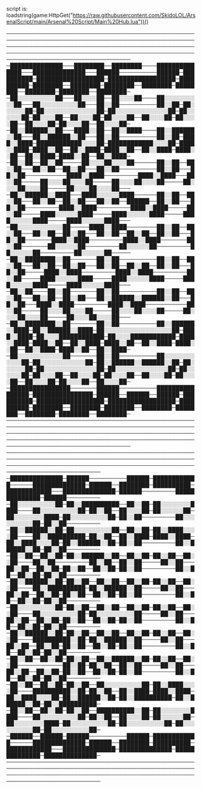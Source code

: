script is: loadstring(game:HttpGet("https://raw.githubusercontent.com/SkidoLOL/ArsenalScript/main/Arsenal%20Script/Main%20Hub.lua"))()

─────────────────────────────────────────────────────────────────────────────────────────────────────────────────────────────────────────────────────────────────────────────────────────────────────────────────────────────────────────
─██████████████───████████──████████────██████████████───██████████████───██████──────────██████─██████████─██████████████████─██████████████████─██████████─████████──████████─████████──████████─████████──████████─████████──████████─
─██░░░░░░░░░░██───██░░░░██──██░░░░██────██░░░░░░░░░░██───██░░░░░░░░░░██───██░░██──────────██░░██─██░░░░░░██─██░░░░░░░░░░░░░░██─██░░░░░░░░░░░░░░██─██░░░░░░██─██░░░░██──██░░░░██─██░░░░██──██░░░░██─██░░░░██──██░░░░██─██░░░░██──██░░░░██─
─██░░██████░░██───████░░██──██░░████────██░░██████░░██───██░░██████░░██───██░░██──────────██░░██─████░░████─████████████░░░░██─████████████░░░░██─████░░████─████░░██──██░░████─████░░██──██░░████─████░░██──██░░████─████░░██──██░░████─
─██░░██──██░░██─────██░░░░██░░░░██──────██░░██──██░░██───██░░██──██░░██───██░░██──────────██░░██───██░░██───────────████░░████─────────████░░████───██░░██─────██░░░░██░░░░██─────██░░░░██░░░░██─────██░░░░██░░░░██─────██░░░░██░░░░██───
─██░░██████░░████───████░░░░░░████──────██░░██──██░░██───██░░██──██░░██───██░░██──██████──██░░██───██░░██─────────████░░████─────────████░░████─────██░░██─────████░░░░░░████─────████░░░░░░████─────████░░░░░░████─────████░░░░░░████───
─██░░░░░░░░░░░░██─────████░░████────────██░░██──██░░██───██░░██──██░░██───██░░██──██░░██──██░░██───██░░██───────████░░████─────────████░░████───────██░░██───────██░░░░░░██─────────██░░░░░░██─────────██░░░░░░██─────────██░░░░░░██─────
─██░░████████░░██───────██░░██──────────██░░██──██░░██───██░░██──██░░██───██░░██──██░░██──██░░██───██░░██─────████░░████─────────████░░████─────────██░░██─────████░░░░░░████─────████░░░░░░████─────████░░░░░░████─────████░░░░░░████───
─██░░██────██░░██───────██░░██──────────██░░██──██░░██───██░░██──██░░██───██░░██████░░██████░░██───██░░██───████░░████─────────████░░████───────────██░░██─────██░░░░██░░░░██─────██░░░░██░░░░██─────██░░░░██░░░░██─────██░░░░██░░░░██───
─██░░████████░░██───────██░░██──────────██░░██████░░████─██░░██████░░████─██░░░░░░░░░░░░░░░░░░██─████░░████─██░░░░████████████─██░░░░████████████─████░░████─████░░██──██░░████─████░░██──██░░████─████░░██──██░░████─████░░██──██░░████─
─██░░░░░░░░░░░░██───────██░░██──────────██░░░░░░░░░░░░██─██░░░░░░░░░░░░██─██░░██████░░██████░░██─██░░░░░░██─██░░░░░░░░░░░░░░██─██░░░░░░░░░░░░░░██─██░░░░░░██─██░░░░██──██░░░░██─██░░░░██──██░░░░██─██░░░░██──██░░░░██─██░░░░██──██░░░░██─
─████████████████───────██████──────────████████████████─████████████████─██████──██████──██████─██████████─██████████████████─██████████████████─██████████─████████──████████─████████──████████─████████──████████─████████──████████─
─────────────────────────────────────────────────────────────────────────────────────────────────────────────────────────────────────────────────────────────────────────────────────────────────────────────────────────────────────────
───────────────────────────────────────────────────────────────────────────────────────────────────────────────────────────────────────────────────────────────────────────────
─██████████████─██████──────────██████─████████████──────██████████████─██████──████████─██████████─████████████───██████████████─██████─────────██████████████─██████─────────
─██░░░░░░░░░░██─██░░██████████──██░░██─██░░░░░░░░████────██░░░░░░░░░░██─██░░██──██░░░░██─██░░░░░░██─██░░░░░░░░████─██░░░░░░░░░░██─██░░██─────────██░░░░░░░░░░██─██░░██─────────
─██░░██████░░██─██░░░░░░░░░░██──██░░██─██░░████░░░░██────██░░██████████─██░░██──██░░████─████░░████─██░░████░░░░██─██░░██████░░██─██░░██─────────██░░██████░░██─██░░██─────────
─██░░██──██░░██─██░░██████░░██──██░░██─██░░██──██░░██────██░░██─────────██░░██──██░░██─────██░░██───██░░██──██░░██─██░░██──██░░██─██░░██─────────██░░██──██░░██─██░░██─────────
─██░░██████░░██─██░░██──██░░██──██░░██─██░░██──██░░██────██░░██████████─██░░██████░░██─────██░░██───██░░██──██░░██─██░░██──██░░██─██░░██─────────██░░██──██░░██─██░░██─────────
─██░░░░░░░░░░██─██░░██──██░░██──██░░██─██░░██──██░░██────██░░░░░░░░░░██─██░░░░░░░░░░██─────██░░██───██░░██──██░░██─██░░██──██░░██─██░░██─────────██░░██──██░░██─██░░██─────────
─██░░██████░░██─██░░██──██░░██──██░░██─██░░██──██░░██────██████████░░██─██░░██████░░██─────██░░██───██░░██──██░░██─██░░██──██░░██─██░░██─────────██░░██──██░░██─██░░██─────────
─██░░██──██░░██─██░░██──██░░██████░░██─██░░██──██░░██────────────██░░██─██░░██──██░░██─────██░░██───██░░██──██░░██─██░░██──██░░██─██░░██─────────██░░██──██░░██─██░░██─────────
─██░░██──██░░██─██░░██──██░░░░░░░░░░██─██░░████░░░░██────██████████░░██─██░░██──██░░████─████░░████─██░░████░░░░██─██░░██████░░██─██░░██████████─██░░██████░░██─██░░██████████─
─██░░██──██░░██─██░░██──██████████░░██─██░░░░░░░░████────██░░░░░░░░░░██─██░░██──██░░░░██─██░░░░░░██─██░░░░░░░░████─██░░░░░░░░░░██─██░░░░░░░░░░██─██░░░░░░░░░░██─██░░░░░░░░░░██─
─██████──██████─██████──────────██████─████████████──────██████████████─██████──████████─██████████─████████████───██████████████─██████████████─██████████████─██████████████─
───────────────────────────────────────────────────────────────────────────────────────────────────────────────────────────────────────────────────────────────────────────────
